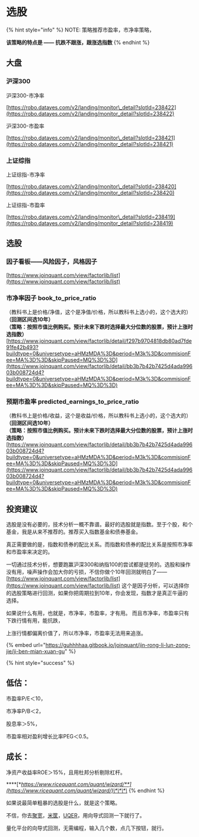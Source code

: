 # 选股

{% hint style="info" %}
NOTE: 策略推荐市盈率，市净率策略，

**该策略的特点是 —— 抗跌不跟涨，跟涨选指数**
{% endhint %}

## 大盘

### 沪深300

沪深300-市净率

[https://robo.datayes.com/v2/landing/monitor\_detail?slotId=238422](https://robo.datayes.com/v2/landing/monitor_detail?slotId=238422)

沪深300-市盈率

[https://robo.datayes.com/v2/landing/monitor\_detail?slotId=238421](https://robo.datayes.com/v2/landing/monitor_detail?slotId=238421)

### 上证综指

上证综指-市净率

[https://robo.datayes.com/v2/landing/monitor\_detail?slotId=238420](https://robo.datayes.com/v2/landing/monitor_detail?slotId=238420)

上证综指-市盈率

[https://robo.datayes.com/v2/landing/monitor\_detail?slotId=238419](https://robo.datayes.com/v2/landing/monitor_detail?slotId=238419)

## 选股

### 因子看板——风险因子，风格因子

[https://www.joinquant.com/view/factorlib/list](https://www.joinquant.com/view/factorlib/list)

### 市净率因子 book\_to\_price\_ratio

（教科书上是价格/净值，这个是净值/价格，所以教科书上选小的，这个选大的）  
**（回测区间选10年）  
（策略：按照市值比例购买。预计未来下跌时选择最大分位数的股票，预计上涨时选指数）**  
[https://www.joinquant.com/view/factorlib/detail/f297b9704818db80ad7fde91fe42b493?buildtype=0&universetype=aHMzMDA%3D&period=M3k%3D&commisionFee=MA%3D%3D&skipPaused=MQ%3D%3D](https://www.joinquant.com/view/factorlib/detail/bb3b7b42b7425d4ada99603b008724d4?buildtype=0&universetype=aHMzMDA%3D&period=M3k%3D&commisionFee=MA%3D%3D&skipPaused=MQ%3D%3D)

### 预期市盈率 predicted\_earnings\_to\_price\_ratio

（教科书上是价格/收益，这个是收益/价格，所以教科书上选小的，这个选大的）  
**（回测区间选10年）  
（策略：按照市值比例购买。预计未来下跌时选择最大分位数的股票，预计上涨时选指数）**  
[https://www.joinquant.com/view/factorlib/detail/bb3b7b42b7425d4ada99603b008724d4?buildtype=0&universetype=aHMzMDA%3D&period=M3k%3D&commisionFee=MA%3D%3D&skipPaused=MQ%3D%3D](https://www.joinquant.com/view/factorlib/detail/bb3b7b42b7425d4ada99603b008724d4?buildtype=0&universetype=aHMzMDA%3D&period=M3k%3D&commisionFee=MA%3D%3D&skipPaused=MQ%3D%3D)

## 投资建议

选股是没有必要的，技术分析一概不靠谱。最好的选股就是指数。至于个股，和个基金，我是从来不推荐的。推荐买入指数基金和债券基金。

真正需要做的是，指数和债券的配比关系。而指数和债券的配比关系是按照市净率和市盈率来决定的。

一切通过技术分析，想要跑赢沪深300和纳指100的尝试都是徒劳的。选股和操作没有用，噪声操作会加大你的亏损，不信你做个10年回测就明白了——[https://www.joinquant.com/view/factorlib/list](https://www.joinquant.com/view/factorlib/list) 这个是因子分析，可以选择你的选股策略进行回测，如果你把周期拉到10年，你会发现，指数才是真正牛逼的选择。 

如果说什么有用，也就是，市净率，市盈率，才有用。 而且市净率，市盈率只有下跌行情有用，能抗跌，

上涨行情都偏离价值了，所以市净率，市盈率无法用来追涨。

{% embed url="https://guhhhhaa.gitbook.io/joinquant/jin-rong-li-lun-zong-jie/ji-ben-mian-xuan-gu" %}

{% hint style="success" %}
## 低估：

市盈率P/E＜10，

市净率P/B＜2，

股息率＞5%，

市盈率相对盈利增长比率PEG＜0.5。 

## 成长：

净资产收益率ROE＞15%，且用杜邦分析剔除杠杆。

\*\*\*\*[**https://www.ricequant.com/quant/wizard/**](https://www.ricequant.com/quant/wizard/)\*\*\*\*
{% endhint %}

如果说最简单粗暴的选股是什么，就是这个策略。 

不信，你去[聚宽](https://www.joinquant.com/)，[米筐](https://www.ricequant.com/)，[UQER](https://uqer.datayes.com/)，用向导式回测一下就行了。 

量化平台的向导式回测，无需编程，输入几个数，点几下按钮，就行。

